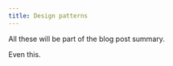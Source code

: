 ```yaml
---
title: Design patterns
---
```


All these will be part of the blog post summary.

Even this.

<!--truncate-->
